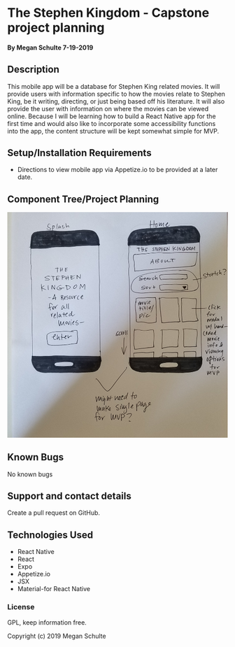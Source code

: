 #  The Stephen Kingdom - Capstone project planning

#### By Megan Schulte 7-19-2019

## Description

  This mobile app will be a database for Stephen King related movies. It will provide users with information specific to how the movies relate to Stephen King, be it writing, directing, or just being based off his literature. It will also provide the user with information on where the movies can be viewed online. Because I will be learning how to build a React Native app for the first time and would also like to incorporate some accessibility functions into the app, the content structure will be kept somewhat simple for MVP.

## Setup/Installation Requirements
* Directions to view mobile app via Appetize.io to be provided at a later date.

## Component Tree/Project Planning

![](src/assets/img/layoutplan.jpg)


 ## Known Bugs

  No known bugs

  ## Support and contact details

  Create a pull request on GitHub.

  ## Technologies Used

  * React Native
  * React
  * Expo
  * Appetize.io
  * JSX
  * Material-for React Native

  ### License

  GPL, keep information free.

  Copyright (c) 2019 Megan Schulte
